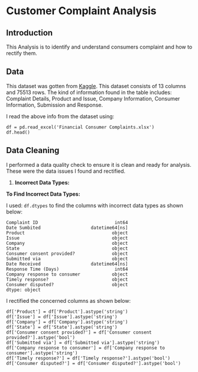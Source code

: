 # Customer Complaint Analysis
## Introduction
This Analysis is to identify and understand consumers complaint and how to rectify them.
## Data
This dataset was gotten from [Kaggle](https://www.kaggle.com/). This dataset consists of 13 columns and 75513 rows. The kind of information found in the table includes:
Complaint Details, Product and Issue, Company Information, Consumer Information, Submission and Response.

I read the above info from the dataset using:

```import pandas as pd
df = pd.read_excel('Financial Consumer Complaints.xlsx')
df.head()
```

## Data Cleaning
I performed a data quality check to ensure it is clean and ready for analysis. These were the data issues I found and rectified.
1. **Incorrect Data Types:**

**To Find Incorrect Data Types:**

I used: ```df.dtypes``` to find the columns with incorrect data types as shown below:
```
Complaint ID                             int64
Date Sumbited                   datetime64[ns]
Product                                 object
Issue                                   object
Company                                 object
State                                   object
Consumer consent provided?              object
Submitted via                           object
Date Received                   datetime64[ns]
Response Time (Days)                     int64
Company response to consumer            object
Timely response?                        object
Consumer disputed?                      object
dtype: object
``` 

I rectified the concerned columns as shown below:
```
df['Product'] = df['Product'].astype('string')
df['Issue'] = df['Issue'].astype('string')
df['Company'] = df['Company'].astype('string')
df['State'] = df['State'].astype('string')
df['Consumer consent provided?'] = df['Consumer consent provided?'].astype('bool')
df['Submitted via'] = df['Submitted via'].astype('string')
df['Company response to consumer'] = df['Company response to consumer'].astype('string')
df['Timely response?'] = df['Timely response?'].astype('bool')
df['Consumer disputed?'] = df['Consumer disputed?'].astype('bool')
```
